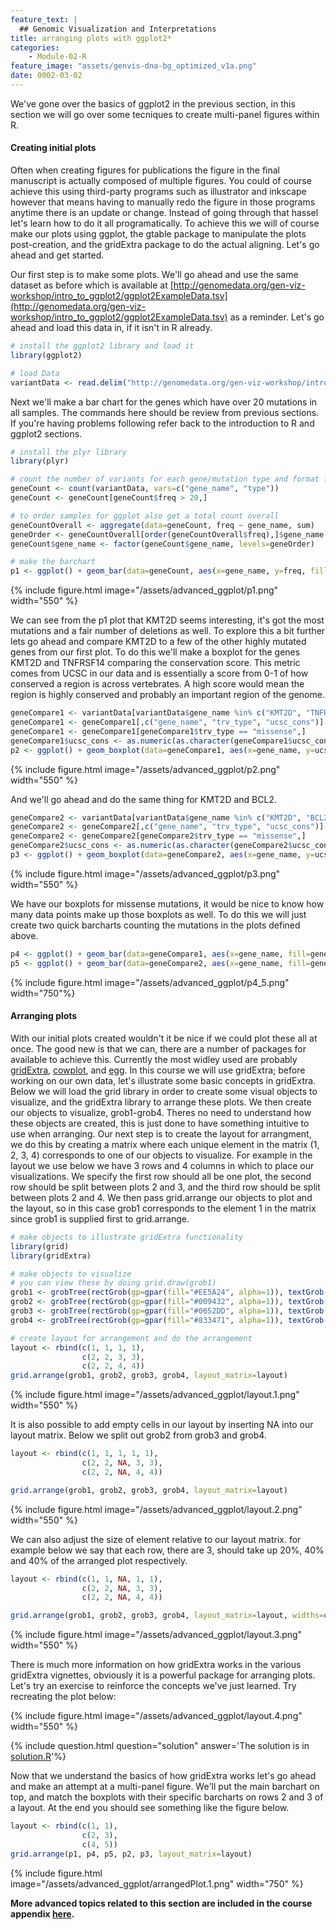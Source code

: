```yaml
---
feature_text: |
  ## Genomic Visualization and Interpretations
title: arranging plots with ggplot2*
categories:
    - Module-02-R
feature_image: "assets/genvis-dna-bg_optimized_v1a.png"
date: 0002-03-02
---
```


We've gone over the basics of ggplot2 in the previous section, in this section we will go over some tecniques to create multi-panel figures within R.

#### Creating initial plots

Often when creating figures for publications the figure in the final manuscript is actually composed of multiple figures. You could of course achieve this using third-party programs such as illustrator and inkscape however that means having to manually redo the figure in those programs anytime there is an update or change. Instead of going through that hassel let's learn how to do it all programatically. To achieve this we will of course make our plots using ggplot, the gtable package to manipulate the plots post-creation, and the gridExtra package to do the actual aligning. Let's go ahead and get started.

Our first step is to make some plots. We'll go ahead and use the same dataset as before which is available at [http://genomedata.org/gen-viz-workshop/intro_to_ggplot2/ggplot2ExampleData.tsv](http://genomedata.org/gen-viz-workshop/intro_to_ggplot2/ggplot2ExampleData.tsv) as a reminder. Let's go ahead and load this data in, if it isn't in R already.

```R
# install the ggplot2 library and load it
library(ggplot2)

# load Data
variantData <- read.delim("http://genomedata.org/gen-viz-workshop/intro_to_ggplot2/ggplot2ExampleData.tsv")
```

Next we'll make a bar chart for the genes which have over 20 mutations in all samples. The commands here should be review from previous sections. If you're having problems following refer back to the introduction to R and ggplot2 sections.

```R
# install the plyr library
library(plyr)

# count the number of variants for each gene/mutation type and format for ggplot
geneCount <- count(variantData, vars=c("gene_name", "type"))
geneCount <- geneCount[geneCount$freq > 20,]

# to order samples for ggplot also get a total count overall
geneCountOverall <- aggregate(data=geneCount, freq ~ gene_name, sum)
geneOrder <- geneCountOverall[order(geneCountOverall$freq),]$gene_name
geneCount$gene_name <- factor(geneCount$gene_name, levels=geneOrder)

# make the barchart
p1 <- ggplot() + geom_bar(data=geneCount, aes(x=gene_name, y=freq, fill=type), stat="identity") + xlab("Gene") + ylab("Frequency") + scale_fill_manual("Mutation", values=c("#F97F51", "#55E6C1")) + theme_bw() + theme(plot.background = element_rect(color="red", size=2))
```

{% include figure.html image="/assets/advanced_ggplot/p1.png" width="550" %}

We can see from the p1 plot that KMT2D seems interesting, it's got the most mutations and a fair number of deletions as well. To explore this a bit further lets go ahead and compare KMT2D to a few of the other highly mutated genes from our first plot. To do this we'll make a boxplot for the genes KMT2D and TNFRSF14 comparing the conservation score. This metric comes from UCSC in our data and is essentially a score from 0-1 of how conserved a region is across vertebrates. A high score would mean the region is highly conserved and probably an important region of the genome.

```R
geneCompare1 <- variantData[variantData$gene_name %in% c("KMT2D", "TNFRSF14"),]
geneCompare1 <- geneCompare1[,c("gene_name", "trv_type", "ucsc_cons")]
geneCompare1 <- geneCompare1[geneCompare1$trv_type == "missense",]
geneCompare1$ucsc_cons <- as.numeric(as.character(geneCompare1$ucsc_cons))
p2 <- ggplot() + geom_boxplot(data=geneCompare1, aes(x=gene_name, y=ucsc_cons, fill=gene_name)) + scale_fill_manual("Gene", values=c("#e84118", "#e1b12c")) + theme_bw() + xlab("Gene") + ylab("Conservation\nscore") + theme(plot.background = element_rect(color="dodgerblue", size=2))
```

{% include figure.html image="/assets/advanced_ggplot/p2.png" width="550" %}

And we'll go ahead and do the same thing for KMT2D and BCL2.

```R
geneCompare2 <- variantData[variantData$gene_name %in% c("KMT2D", "BCL2"),]
geneCompare2 <- geneCompare2[,c("gene_name", "trv_type", "ucsc_cons")]
geneCompare2 <- geneCompare2[geneCompare2$trv_type == "missense",]
geneCompare2$ucsc_cons <- as.numeric(as.character(geneCompare2$ucsc_cons))
p3 <- ggplot() + geom_boxplot(data=geneCompare2, aes(x=gene_name, y=ucsc_cons, fill=gene_name)) + scale_fill_manual("Gene", values=c("#e84118", "#4cd137")) + theme_bw() + xlab("Gene") + ylab("Conservation\nscore") + theme(plot.background = element_rect(color="green", size=2))
```

{% include figure.html image="/assets/advanced_ggplot/p3.png" width="550" %}

We have our boxplots for missense mutations, it would be nice to know how many data points make up those boxplots as well. To do this we will just create two quick barcharts counting the mutations in the plots defined above.

```R
p4 <- ggplot() + geom_bar(data=geneCompare1, aes(x=gene_name, fill=gene_name)) + scale_fill_manual("Gene", values=c("#e84118", "#e1b12c")) + theme_bw() + theme(plot.background = element_rect(color="darkorange2", size=2)) + xlab("Gene") + ylab("Frequency")
p5 <- ggplot() + geom_bar(data=geneCompare2, aes(x=gene_name, fill=gene_name)) + scale_fill_manual("Gene", values=c("#e84118", "#4cd137")) + theme_bw() + theme(plot.background = element_rect(color="black", size=2)) + xlab("Gene") + ylab("Frequency")
```
{% include figure.html image="/assets/advanced_ggplot/p4_5.png" width="750"%}

#### Arranging plots

With our initial plots created wouldn't it be nice if we could plot these all at once. The good new is that we can, there are a number of packages for available to achieve this. Currently the most widley used are probably [gridExtra](https://cran.r-project.org/web/packages/gridExtra/index.html), [cowplot](https://cran.r-project.org/web/packages/cowplot/index.html), and [egg](https://cran.r-project.org/web/packages/egg/index.html). In this course we will use gridExtra; before working on our own data, let's illustrate some basic concepts in gridExtra. Below we will load the grid library in order to create some visual objects to visualize, and the gridExtra library to arrange these plots. We then create our objects to visualize, grob1-grob4. Theres no need to understand how these objects are created, this is just done to have something intuitive to use when arranging. Our next step is to create the layout for arrangment, we do this by creating a matrix where each unique element in the matrix (1, 2, 3, 4) corresponds to one of our objects to visualize. For example in the layout we use below we have 3 rows and 4 columns in which to place our visualizations. We specify the first row should all be one plot, the second row should be split between plots 2 and 3, and the third row should be split between plots 2 and 4. We then pass grid.arrange our objects to plot and the layout, so in this case grob1 corresponds to the element 1 in the matrix since grob1 is supplied first to grid.arrange.

```R
# make objects to illustrate gridExtra functionality
library(grid)
library(gridExtra)

# make objects to visualize
# you can view these by doing grid.draw(grob1)
grob1 <- grobTree(rectGrob(gp=gpar(fill="#EE5A24", alpha=1)), textGrob("1", gp=gpar(fontsize=28)))
grob2 <- grobTree(rectGrob(gp=gpar(fill="#009432", alpha=1)), textGrob("2", gp=gpar(fontsize=28)))
grob3 <- grobTree(rectGrob(gp=gpar(fill="#0652DD", alpha=1)), textGrob("3", gp=gpar(fontsize=28)))
grob4 <- grobTree(rectGrob(gp=gpar(fill="#833471", alpha=1)), textGrob("4", gp=gpar(fontsize=28)))

# create layout for arrangement and do the arrangement
layout <- rbind(c(1, 1, 1, 1),
                c(2, 2, 3, 3),
                c(2, 2, 4, 4))
grid.arrange(grob1, grob2, grob3, grob4, layout_matrix=layout)
```

{% include figure.html image="/assets/advanced_ggplot/layout.1.png" width="550" %}

It is also possible to add empty cells in our layout by inserting NA into our layout matrix. Below we split out grob2 from grob3 and grob4.

```R
layout <- rbind(c(1, 1, 1, 1, 1),
                c(2, 2, NA, 3, 3),
                c(2, 2, NA, 4, 4))

grid.arrange(grob1, grob2, grob3, grob4, layout_matrix=layout)
```

{% include figure.html image="/assets/advanced_ggplot/layout.2.png" width="550" %}

We can also adjust the size of element relative to our layout matrix. for example below we say that each row, there are 3, should take up 20%, 40% and 40% of the arranged plot respectively.

```R
layout <- rbind(c(1, 1, NA, 1, 1),
                c(2, 2, NA, 3, 3),
                c(2, 2, NA, 4, 4))

grid.arrange(grob1, grob2, grob3, grob4, layout_matrix=layout, widths=c(.2, .2, .1, .3, .2), heights=c(.2, .4, .4))
```

{% include figure.html image="/assets/advanced_ggplot/layout.3.png" width="550" %}

There is much more information on how gridExtra works in the various gridExtra vignettes, obviously it is a powerful package for arranging plots. Let's try an exercise to reinforce the concepts we've just learned. Try recreating the plot below:

{% include figure.html image="/assets/advanced_ggplot/layout.4.png" width="550" %}

{% include question.html question="solution" answer='The solution is in <a href="http://genviz.org/assets/advanced_ggplot/exercise1/solution.R">solution.R</a>'%}

Now that we understand the basics of how gridExtra works let's go ahead and make an attempt at a multi-panel figure. We'll put the main barchart on top, and match the boxplots with their specific barcharts on rows 2 and 3 of a layout. At the end you should see something like the figure below.

```R
layout <- rbind(c(1, 1),
                c(2, 3),
                c(4, 5))
grid.arrange(p1, p4, p5, p2, p3, layout_matrix=layout)
```

{% include figure.html image="/assets/advanced_ggplot/arrangedPlot.1.png" width="750" %}

**More advanced topics related to this section are included in the course appendix [here](https://genviz.org/module-07-appendix/0007/01/01/advancedggplot2/).**
